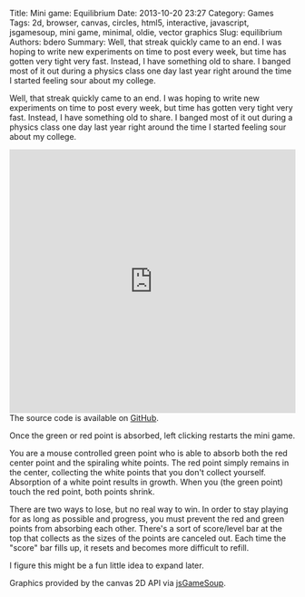 Title: Mini game: Equilibrium
Date: 2013-10-20 23:27
Category: Games
Tags: 2d, browser, canvas, circles, html5, interactive, javascript, jsgamesoup, mini game, minimal, oldie, vector graphics
Slug: equilibrium
Authors: bdero
Summary: Well, that streak quickly came to an end. I was hoping to write new experiments on time to post every week, but time has gotten very tight very fast. Instead, I have something old to share. I banged most of it out during a physics class one day last year right around the time I started feeling sour about my college.

Well, that streak quickly came to an end. I was hoping to write new experiments on time to post every week, but time has gotten very tight very fast. Instead, I have something old to share. I banged most of it out during a physics class one day last year right around the time I started feeling sour about my college. <!--more-->

<iframe src="http://bdero.me/html5fun/projects/equilibrium/" height="465" width="100%" frameborder="no"></iframe>
The source code is available on <a title="Equilibrium source code" href="https://github.com/bdero/html5fun/blob/gh-pages/projects/equilibrium/equilibrium.js" target="_blank">GitHub</a>.

Once the green or red point is absorbed, left clicking restarts the mini game.

You are a mouse controlled green point who is able to absorb both the red center point and the spiraling white points. The red point simply remains in the center, collecting the white points that you don't collect yourself. Absorption of a white point results in growth. When you (the green point) touch the red point, both points shrink.

There are two ways to lose, but no real way to win. In order to stay playing for as long as possible and progress, you must prevent the red and green points from absorbing each other. There's a sort of score/level bar at the top that collects as the sizes of the points are canceled out. Each time the "score" bar fills up, it resets and becomes more difficult to refill.

I figure this might be a fun little idea to expand later.

Graphics provided by the canvas 2D API via <a title="jsGameSoup GitHub repository" href="https://github.com/chr15m/jsGameSoup" target="_blank">jsGameSoup</a>.
